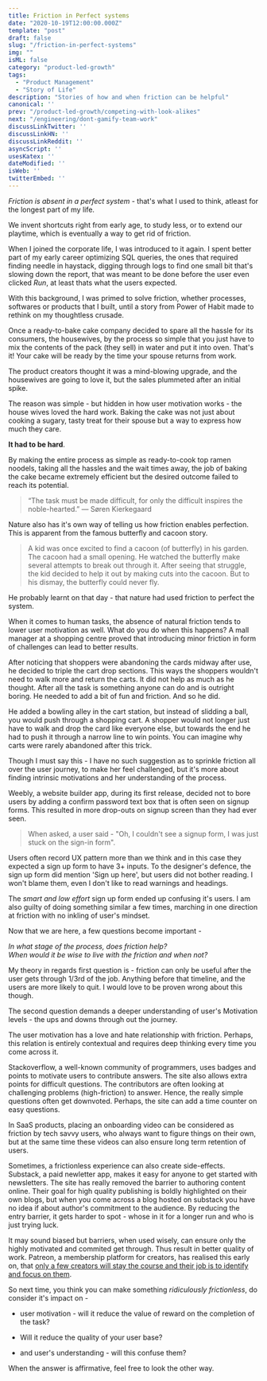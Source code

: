 ```yaml
---
title: Friction in Perfect systems
date: "2020-10-19T12:00:00.000Z"
template: "post"
draft: false
slug: "/friction-in-perfect-systems"
img: ""
isML: false
category: "product-led-growth"
tags:
  - "Product Management"
  - "Story of Life" 
description: "Stories of how and when friction can be helpful"
canonical: ''
prev: "/product-led-growth/competing-with-look-alikes"
next: "/engineering/dont-gamify-team-work"
discussLinkTwitter: ''
discussLinkHN: ''
discussLinkReddit: ''
asyncScript: ''
usesKatex: ''
dateModified: ''
isWeb: ''
twitterEmbed: ''
---
```


*Friction is absent in a perfect system* - that's what I used to think, atleast for the longest part of my life. 

We invent shortcuts right from early age, to study less, or to extend our playtime, which is eventually a way to get rid of friction.  

When I joined the corporate life, I was introduced to it again. I spent better part of my early career optimizing SQL queries, the ones that required finding needle in haystack, digging through logs to find one small bit that's slowing down the report, that was meant to be done before the user even clicked <i> Run</i>, at least thats what the users expected.  

With this background, I was primed to solve friction, whether processes, softwares or products that I built, until a story from Power of Habit made to rethink on my thoughtless crusade. 

Once a ready-to-bake cake company decided to spare all the hassle for its consumers, the housewives, by the process so simple that you just have to mix the contents of the pack (they sell) in water and put it into oven. That's it!  Your cake will be ready by the time your spouse returns from work. 

The product creators thought it was a mind-blowing upgrade, and the housewives are going to love it, but the sales plummeted after an initial spike. 

The reason was simple - but hidden in how user motivation works - the house wives loved the hard work. Baking the cake was not just about cooking a sugary, tasty treat for their spouse but a way to express how much they care. 

**It had to be hard**. 

By making the entire process as simple as ready-to-cook top ramen noodels, taking all the hassles and the wait times away, the job of baking the cake became extremely efficient but the desired outcome failed to reach its potential. 


>“The task must be made difficult, for only the difficult inspires the noble-hearted.”
>    ― Søren Kierkegaard

Nature also has it's own way of telling us how friction enables perfection.  This is apparent from the famous butterfly and cacoon story. 

>   A kid was once excited to find a cacoon (of butterfly) in his garden. The cacoon had a small opening. He watched the butterfly make several attempts to break out through it. After seeing that struggle, the kid decided to help it out by making cuts into the cacoon. But to his dismay, the butterfly could never fly. 

He probably learnt on that day - that nature had used friction to perfect the system. 

When it comes to human tasks, the absence of natural friction tends to lower user motivation as well. What do you do when this happens? A mall manager at a shopping centre proved that introducing minor friction in form of challenges can lead to better results.

After noticing that shoppers were abandoning the cards midway after use, he decided to triple the cart drop sections. This ways the shoppers wouldn't need to walk more and return the carts. It did not help as much as he thought. After all the task is something anyone can do and is outright boring. He needed to add a bit of fun and friction. And so he did.  

He added a bowling alley in the cart station, but instead of slidding a ball, you would push through a shopping cart. A shopper would not longer just have to walk and drop the card like everyone else, but towards the end he had to push it through a narrow line to win points. You can imagine why carts were rarely abandoned after this trick. 

Though I must say this - I have no such suggestion as to sprinkle friction all over the user journey, to make her feel challenged, but it's more about finding intrinsic motivations and her understanding of the process.  

Weebly, a website builder app, during its first release, decided not to bore users by adding a confirm password text box that is often seen on signup forms.  This resulted in more drop-outs on signup screen than they had ever seen.  

> When asked, a user said - "Oh, I couldn't see a signup form, I was just stuck on the sign-in form".  

Users often record UX pattern more than we think and in this case they expected a sign up form to have 3+ inputs.  To the  designer's defence, the sign up form did mention 'Sign up here', but users did not bother reading. I won't blame them, even I don't like to read warnings and headings. 

The *smart and low effort* sign up form ended up confusing it's users. I am also guilty of doing something similar a few times, marching in one direction at friction  with no inkling of user's mindset. 

Now that we are here, a few questions become important -

*In what stage of the process, does friction help?*<br>
*When would it be wise to live with the friction and when not?*
 
My theory in regards first question is - friction can only be useful after the user gets through 1/3rd of the job.  Anything before that timeline, and the users are more likely to quit. I would love to be proven wrong about this though. 

The second question demands a deeper understanding of user's Motivation levels - the ups and downs through out the journey. 

The user motivation has a love and hate relationship with friction. Perhaps, this relation is entirely contextual and requires deep thinking every time you come across it.

Stackoverflow, a well-known community of programmers, uses badges and points to motivate users to contribute answers.  The site also allows extra points for difficult questions. The contributors are often looking at challenging problems (high-friction) to answer. Hence, the really simple questions often get downvoted.  Perhaps, the site can add a time counter on easy questions. 

In SaaS products, placing an onboarding video can be considered as friction by tech savvy users, who always want to figure things on their own, but at the same time these videos can also ensure long term retention of users.   

Sometimes, a frictionless experience can also create side-effects. Substack, a paid newletter app, makes it easy for anyone to get started with newsletters. The site has really removed the barrier to authoring content online.  Their goal for high quality publishing is boldly highlighted on their own blogs, but when you come across a blog hosted on substack you have no idea if about author's commitment to the audience. By reducing the entry barrier, it gets harder to spot - whose in it for a longer run and who is just trying luck.  

It may sound biased but barriers, when used wisely, can ensure only the highly motivated and commited get through.  Thus result in better quality of work.  Patreon, a membership platform for creators, has realised this early on, that [only a few creators will stay the course and their job is to identify and focus on them](https://brianbalfour.com/essays/patreon-onboarding-growth).    

So next time, you think you can make something *ridiculously frictionless*, do consider it's impact on  -
* user motivation - will it reduce the value of reward on the completion of the task? 

*  Will it reduce the quality of your user base?

* and user's understanding - will this confuse them?

When the answer is affirmative, feel free to look the other way. 

